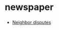 
# newspaper

### 
* [Neighbor disputes](https://www.mako.co.il/news-law_guide/2025_q3/Article-8e62c1d27175891026.htm?pId=173113802)
